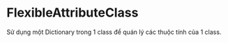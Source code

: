 # FlexibleAttributeClass
Sử dụng một Dictionary trong 1 class để quán lý các thuộc tính của 1 class.
